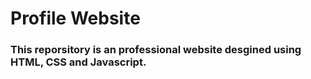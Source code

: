 # Profile Website

### This reporsitory is an professional website desgined using HTML, CSS and Javascript.
